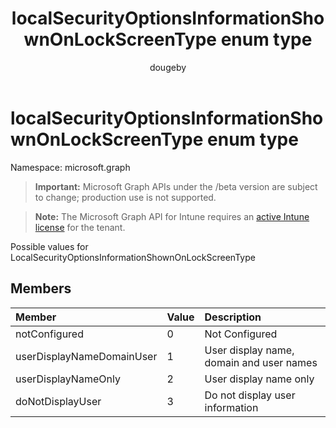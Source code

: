 ﻿---
title: "localSecurityOptionsInformationShownOnLockScreenType enum type"
description: "Possible values for LocalSecurityOptionsInformationShownOnLockScreenType"
author: "dougeby"
localization_priority: Normal
ms.prod: "intune"
doc_type: enumPageType
---

# localSecurityOptionsInformationShownOnLockScreenType enum type

Namespace: microsoft.graph

> **Important:** Microsoft Graph APIs under the /beta version are subject to change; production use is not supported.

> **Note:** The Microsoft Graph API for Intune requires an [active Intune license](https://go.microsoft.com/fwlink/?linkid=839381) for the tenant.

Possible values for LocalSecurityOptionsInformationShownOnLockScreenType

## Members

| Member                    | Value | Description                              |
| :------------------------ | :---- | :--------------------------------------- |
| notConfigured             | 0     | Not Configured                           |
| userDisplayNameDomainUser | 1     | User display name, domain and user names |
| userDisplayNameOnly       | 2     | User display name only                   |
| doNotDisplayUser          | 3     | Do not display user information          |
